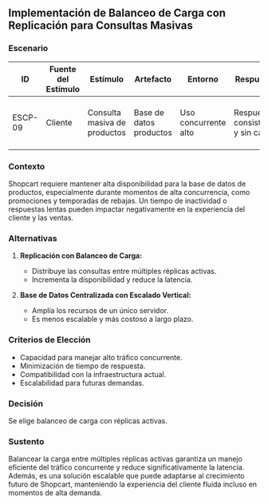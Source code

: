 ## Implementación de Balanceo de Carga con Replicación para Consultas Masivas  

### Escenario  
| **ID**      | **Fuente del Estímulo** | **Estímulo**             | **Artefacto**                 | **Entorno**               | **Respuesta**                           | **Medida de Respuesta**              |
|-------------|-------------------------|--------------------------|--------------------------------|---------------------------|-----------------------------------------|--------------------------------------|
| ESCP-09     | Cliente                 | Consulta masiva de productos | Base de datos productos        | Uso concurrente alto       | Respuesta consistente y sin caída       | 99.9% uptime, latencia < 3 segundos |

### Contexto  
Shopcart requiere mantener alta disponibilidad para la base de datos de productos, especialmente durante momentos de alta concurrencia, como promociones y temporadas de rebajas. Un tiempo de inactividad o respuestas lentas pueden impactar negativamente en la experiencia del cliente y las ventas.  

### Alternativas  
1. **Replicación con Balanceo de Carga:**  
   - Distribuye las consultas entre múltiples réplicas activas.  
   - Incrementa la disponibilidad y reduce la latencia.  

2. **Base de Datos Centralizada con Escalado Vertical:**  
   - Amplía los recursos de un único servidor.  
   - Es menos escalable y más costoso a largo plazo.  

### Criterios de Elección  
- Capacidad para manejar alto tráfico concurrente.  
- Minimización de tiempo de respuesta.  
- Compatibilidad con la infraestructura actual.  
- Escalabilidad para futuras demandas.  

### Decisión  
Se elige balanceo de carga con réplicas activas.  

### Sustento  
Balancear la carga entre múltiples réplicas activas garantiza un manejo eficiente del tráfico concurrente y reduce significativamente la latencia. Además, es una solución escalable que puede adaptarse al crecimiento futuro de Shopcart, manteniendo la experiencia del cliente fluida incluso en momentos de alta demanda.
